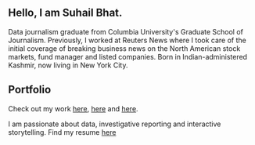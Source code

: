 ## Hello, I am Suhail Bhat. 
Data journalism graduate from Columbia University's Graduate School of Journalism.
Previously, I worked at Reuters News where I took care of the initial coverage of breaking business news on the North American stock markets, fund manager and listed companies.
Born in Indian-administered Kashmir, now living in New York City.

## Portfolio

Check out my work [here](https://suhailhassanbhat.netlify.app/), [here](https://www.reuters.com/search/news?blob=suhail+hassan+bhat) and [here](https://www.dnaindia.com/authors/suhail-bhat).

I am passionate about data, investigative reporting and interactive storytelling. Find my resume [here](https://github.com/Suhailhassanbhat/projects/blob/master/suhailbhat.pdf)

